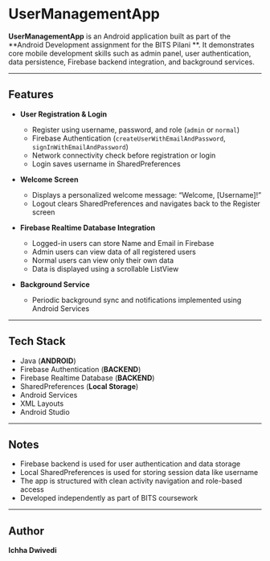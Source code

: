 # UserManagementApp

**UserManagementApp** is an Android application built as part of the **Android Development assignment for the BITS Pilani **. It demonstrates core mobile development skills such as admin panel, user authentication, data persistence, Firebase backend integration, and background services.

---

## Features

- **User Registration & Login**
  - Register using username, password, and role (`admin` or `normal`)
  - Firebase Authentication (`createUserWithEmailAndPassword`, `signInWithEmailAndPassword`)
  - Network connectivity check before registration or login
  - Login saves username in SharedPreferences

- **Welcome Screen**
  - Displays a personalized welcome message: “Welcome, [Username]!”
  - Logout clears SharedPreferences and navigates back to the Register screen

- **Firebase Realtime Database Integration**
  - Logged-in users can store Name and Email in Firebase
  - Admin users can view data of all registered users
  - Normal users can view only their own data
  - Data is displayed using a scrollable ListView

- **Background Service**
  - Periodic background sync and notifications implemented using Android Services

---

## Tech Stack

- Java (**ANDROID**)
- Firebase Authentication (**BACKEND**)
- Firebase Realtime Database (**BACKEND**)
- SharedPreferences (**Local Storage**)
- Android Services
- XML Layouts
- Android Studio

---

## Notes

- Firebase backend is used for user authentication and data storage
- Local SharedPreferences is used for storing session data like username
- The app is structured with clean activity navigation and role-based access
- Developed independently as part of BITS coursework

---

## Author

**Ichha Dwivedi**  
